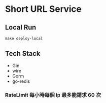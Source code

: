 # Short URL Service
## Local Run
``make deploy-local``

## Tech Stack
* Gin
* wire
* Gorm
* go-redis

### RateLimit 每小時每個 ip 最多能請求 60 次